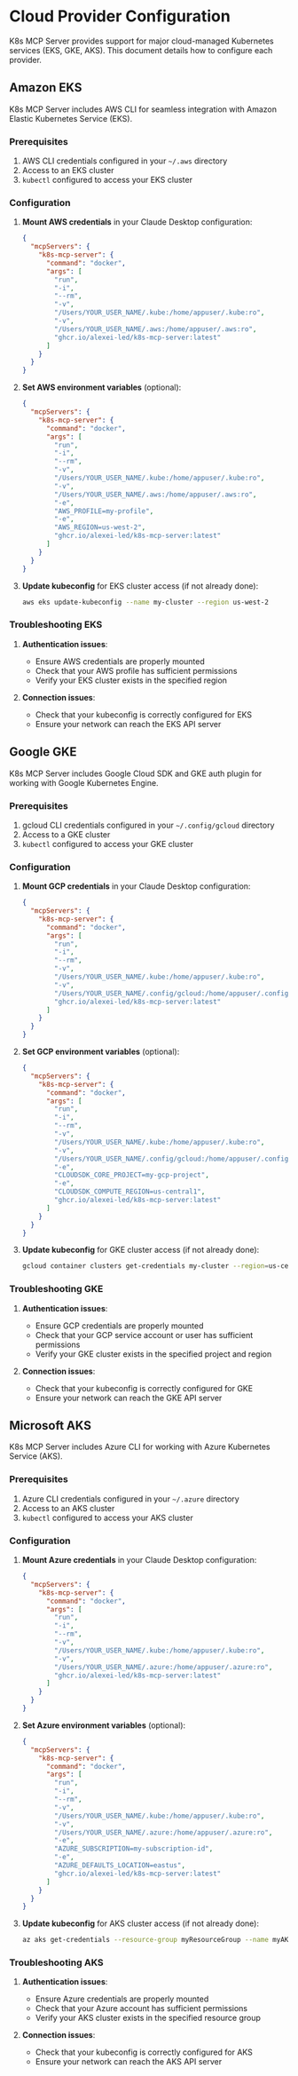 # Cloud Provider Configuration

K8s MCP Server provides support for major cloud-managed Kubernetes services (EKS, GKE, AKS). This document details how to configure each provider.

## Amazon EKS

K8s MCP Server includes AWS CLI for seamless integration with Amazon Elastic Kubernetes Service (EKS).

### Prerequisites

1. AWS CLI credentials configured in your `~/.aws` directory
2. Access to an EKS cluster
3. `kubectl` configured to access your EKS cluster

### Configuration

1. **Mount AWS credentials** in your Claude Desktop configuration:
   ```json
   {
     "mcpServers": {
       "k8s-mcp-server": {
         "command": "docker",
         "args": [
           "run",
           "-i",
           "--rm",
           "-v",
           "/Users/YOUR_USER_NAME/.kube:/home/appuser/.kube:ro",
           "-v",
           "/Users/YOUR_USER_NAME/.aws:/home/appuser/.aws:ro",
           "ghcr.io/alexei-led/k8s-mcp-server:latest"
         ]
       }
     }
   }
   ```

2. **Set AWS environment variables** (optional):
   ```json
   {
     "mcpServers": {
       "k8s-mcp-server": {
         "command": "docker",
         "args": [
           "run",
           "-i",
           "--rm",
           "-v",
           "/Users/YOUR_USER_NAME/.kube:/home/appuser/.kube:ro",
           "-v",
           "/Users/YOUR_USER_NAME/.aws:/home/appuser/.aws:ro",
           "-e",
           "AWS_PROFILE=my-profile",
           "-e",
           "AWS_REGION=us-west-2",
           "ghcr.io/alexei-led/k8s-mcp-server:latest"
         ]
       }
     }
   }
   ```

3. **Update kubeconfig** for EKS cluster access (if not already done):
   ```bash
   aws eks update-kubeconfig --name my-cluster --region us-west-2
   ```

### Troubleshooting EKS

1. **Authentication issues**: 
   - Ensure AWS credentials are properly mounted
   - Check that your AWS profile has sufficient permissions
   - Verify your EKS cluster exists in the specified region

2. **Connection issues**:
   - Check that your kubeconfig is correctly configured for EKS
   - Ensure your network can reach the EKS API server

## Google GKE

K8s MCP Server includes Google Cloud SDK and GKE auth plugin for working with Google Kubernetes Engine.

### Prerequisites

1. gcloud CLI credentials configured in your `~/.config/gcloud` directory
2. Access to a GKE cluster
3. `kubectl` configured to access your GKE cluster

### Configuration

1. **Mount GCP credentials** in your Claude Desktop configuration:
   ```json
   {
     "mcpServers": {
       "k8s-mcp-server": {
         "command": "docker",
         "args": [
           "run",
           "-i",
           "--rm",
           "-v",
           "/Users/YOUR_USER_NAME/.kube:/home/appuser/.kube:ro",
           "-v",
           "/Users/YOUR_USER_NAME/.config/gcloud:/home/appuser/.config/gcloud:ro",
           "ghcr.io/alexei-led/k8s-mcp-server:latest"
         ]
       }
     }
   }
   ```

2. **Set GCP environment variables** (optional):
   ```json
   {
     "mcpServers": {
       "k8s-mcp-server": {
         "command": "docker",
         "args": [
           "run",
           "-i",
           "--rm",
           "-v",
           "/Users/YOUR_USER_NAME/.kube:/home/appuser/.kube:ro",
           "-v",
           "/Users/YOUR_USER_NAME/.config/gcloud:/home/appuser/.config/gcloud:ro",
           "-e",
           "CLOUDSDK_CORE_PROJECT=my-gcp-project",
           "-e",
           "CLOUDSDK_COMPUTE_REGION=us-central1",
           "ghcr.io/alexei-led/k8s-mcp-server:latest"
         ]
       }
     }
   }
   ```

3. **Update kubeconfig** for GKE cluster access (if not already done):
   ```bash
   gcloud container clusters get-credentials my-cluster --region=us-central1
   ```

### Troubleshooting GKE

1. **Authentication issues**:
   - Ensure GCP credentials are properly mounted
   - Check that your GCP service account or user has sufficient permissions
   - Verify your GKE cluster exists in the specified project and region

2. **Connection issues**:
   - Check that your kubeconfig is correctly configured for GKE
   - Ensure your network can reach the GKE API server

## Microsoft AKS

K8s MCP Server includes Azure CLI for working with Azure Kubernetes Service (AKS).

### Prerequisites

1. Azure CLI credentials configured in your `~/.azure` directory
2. Access to an AKS cluster
3. `kubectl` configured to access your AKS cluster

### Configuration

1. **Mount Azure credentials** in your Claude Desktop configuration:
   ```json
   {
     "mcpServers": {
       "k8s-mcp-server": {
         "command": "docker",
         "args": [
           "run",
           "-i",
           "--rm",
           "-v",
           "/Users/YOUR_USER_NAME/.kube:/home/appuser/.kube:ro",
           "-v",
           "/Users/YOUR_USER_NAME/.azure:/home/appuser/.azure:ro",
           "ghcr.io/alexei-led/k8s-mcp-server:latest"
         ]
       }
     }
   }
   ```

2. **Set Azure environment variables** (optional):
   ```json
   {
     "mcpServers": {
       "k8s-mcp-server": {
         "command": "docker",
         "args": [
           "run",
           "-i",
           "--rm",
           "-v",
           "/Users/YOUR_USER_NAME/.kube:/home/appuser/.kube:ro",
           "-v",
           "/Users/YOUR_USER_NAME/.azure:/home/appuser/.azure:ro",
           "-e",
           "AZURE_SUBSCRIPTION=my-subscription-id",
           "-e",
           "AZURE_DEFAULTS_LOCATION=eastus",
           "ghcr.io/alexei-led/k8s-mcp-server:latest"
         ]
       }
     }
   }
   ```

3. **Update kubeconfig** for AKS cluster access (if not already done):
   ```bash
   az aks get-credentials --resource-group myResourceGroup --name myAKSCluster
   ```

### Troubleshooting AKS

1. **Authentication issues**:
   - Ensure Azure credentials are properly mounted
   - Check that your Azure account has sufficient permissions
   - Verify your AKS cluster exists in the specified resource group

2. **Connection issues**:
   - Check that your kubeconfig is correctly configured for AKS
   - Ensure your network can reach the AKS API server